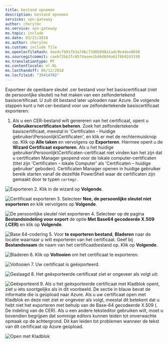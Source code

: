 ```yaml
---
title: bestand opnemen
description: bestand opnemen
services: vpn-gateway
author: cherylmc
ms.service: vpn-gateway
ms.topic: include
ms.date: 03/21/2018
ms.author: cherylmc
ms.custom: include file
ms.openlocfilehash: 4ae4cfb91fb3a746c73d6b098a1adc9e4dee8698
ms.sourcegitcommit: caebf2bb2fc6574aeee1b46d694a61f8b9243198
ms.translationtype: MT
ms.contentlocale: nl-NL
ms.lasthandoff: 06/12/2018
ms.locfileid: "35414702"
---
```

Exporteer de openbare sleutel .cer bestand voor het basiscertificaat (niet de persoonlijke sleutel) na het maken van een zelfondertekend basiscertificaat. U zult dit bestand later uploaden naar Azure. De volgende stappen kunt u het cer-bestand voor uw zelfondertekende basiscertificaat exporteren:

1. Als u een CER-bestand wilt genereren van het certificaat, opent u **Gebruikerscertificaten beheren**. Zoek het zelfondertekende basiscertificaat, meestal in 'Certificaten - Huidige gebruiker\Persoonlijk\Certificaten', en klik er met de rechtermuisknop op. Klik op **Alle taken** en vervolgens op **Exporteren**. Hiermee opent u de **Wizard Certificaat exporteren**. Als u het huidige gebruiker\Persoonlijk\Certificaten-certificaat niet vinden kan het zijn dat u certificaten Manager geopend voor de lokale computer-certificaten (titel zijn 'Certificaten – lokale Computer' als 'Certificaten – huidige gebruiker' geboden). Certificaten Manager openen in huidige gebruiker bereik starten vanaf de dezelfde PowerShell waar de certificaten zijn gemaakt door te typen ```certmgr```.

  ![Exporteren](./media/vpn-gateway-certificates-export-public-key-include/export.png)
2. Klik in de wizard op **Volgende**.

  ![Certificaat exporteren](./media/vpn-gateway-certificates-export-public-key-include/exportwizard.png)
3. Selecteer **Nee, de persoonlijke sleutel niet exporteren** en klik vervolgens op **Volgende**.

  ![De persoonlijke sleutel niet exporteren](./media/vpn-gateway-certificates-export-public-key-include/notprivatekey.png)
4. Selecteer op de pagina **Bestandsindeling voor export** de optie **Met Base64 gecodeerde X.509 (.CER)** en klik op **Volgende**.

  ![Base 64-codering](./media/vpn-gateway-certificates-export-public-key-include/base64.png)
5. Voor **te exporteren bestand**, **Bladeren** naar de locatie waarnaar u wilt exporteren van het certificaat. Geef bij **Bestandsnaam** de naam van het certificaatbestand op. Klik op **Volgende**.

  ![Bladeren](./media/vpn-gateway-certificates-export-public-key-include/browse.png)
6. Klik op **Voltooien** om het certificaat te exporteren.

  ![Voltooien](./media/vpn-gateway-certificates-export-public-key-include/finish.png)
7. Uw certificaat is geëxporteerd.

  ![Geslaagd](./media/vpn-gateway-certificates-export-public-key-include/success.png)
8. Het geëxporteerde certificaat ziet er ongeveer als volgt uit:

  ![Geëxporteerd](./media/vpn-gateway-certificates-export-public-key-include/exported.png)
9. Als u het geëxporteerde certificaat met Kladblok opent, ziet u iets soortgelijks als in dit voorbeeld. De sectie in blauw bevat de informatie die is geüpload naar Azure. Als u uw certificaat open met Kladblok en deze niet ziet er ongeveer als volgt, meestal dit betekent dat u hebt niet het exporteren met behulp van de Base-64 gecodeerde X.509 (. De indeling van de CER). Als u een andere teksteditor gebruiken wilt, moet u bovendien begrijpen dat sommige editors kunnen leiden tot onverwachte opmaak op de achtergrond. Dit kan leiden tot problemen wanneer de tekst van dit certificaat op Azure geüpload.

  ![Open met Kladblok](./media/vpn-gateway-certificates-export-public-key-include/notepad.png)

